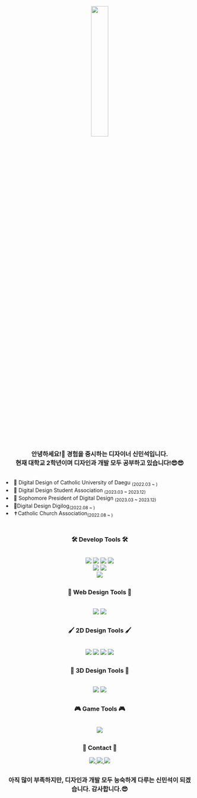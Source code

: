 <div align="center">
<img src='https://s3.amazonaws.com/www-inside-design/uploads/2019/02/designdevunicorn.jpg'  style="width:30%;">

 
  ### 안녕하세요!👋 경험을 중시하는 디자이너 신민석입니다.<br> 현재 대학교 2학년이며 디자인과 개발 모두 공부하고 있습니다!😎😎
</div>
<div align="left">
  <br>
  <li> 🏫 Digital Design of Catholic University of Daegu <sub>(2022.03 ~ )</sub></li>
  <li> 🦢 Digital Design Student Association <sub>(2023.03 ~ 2023.12)</sub></li>
  <li> 🦢 Sophomore President of Digital Design  <sub>(2023.03 ~ 2023.12)</sub></li>

  <li>  📖Digital Design Digilog<sub>(2022.08 ~ )</sub></li>
  <li>  ✝️Catholic Church Association<sub>(2022.08 ~ )</sub></li>
  <br>
</div>

<div align="center" >
  
  ##
  
  ### 🛠 Develop Tools 🛠
  <div align="center">
  <br>
   <img src="https://img.shields.io/badge/HTML5-F24E1E?style=flat-square&logo=HTML5&logoColor=white"/> 
   <img src="https://img.shields.io/badge/CSS3-1572B6?style=flat-square&logo=CSS3&logoColor=white"/> 
   <img src="https://img.shields.io/badge/Javascript-F7DF1E?style=flat-square&logo=JavaScript&logoColor=white"/>  
   <img src="https://img.shields.io/badge/jQuary-0769AD?style=flat-square&logo=jquery&logoColor=white"/>
   <br>
   <img src="https://img.shields.io/badge/React-61DAFB?style=flat-square&logo=React&logoColor=white"/>
   <img src="https://img.shields.io/badge/Vue.js-4FC08D?style=flat-square&logo=vuedotjs&logoColor=white"/>
   <br>
   <img src="https://img.shields.io/badge/CSharp-00599C?style=flat-square&logo=csharp&logoColor=white"/>
   <br>

  ##
  
   
  ### 🎨 Web Design Tools 🎨
  <div align="center">
  <br>
   <img src="https://img.shields.io/badge/Figma-F24E1E?style=flat-square&logo=Figma&logoColor=white"/> 
   <img src="https://img.shields.io/badge/AdobeXD-FF61F6?style=flat-square&logo=adobexd&logoColor=white"/> 
  <br>

   ##
  
   
  ### 🖌️ 2D Design Tools 🖌️
  <div align="center">
  <br>
   <img src="https://img.shields.io/badge/AdobeIllustrator-FF9A00?style=flat-square&logo=adobeillustrator&logoColor=white"/> 
   <img src="https://img.shields.io/badge/AdobePhotoshop-31A8FF?style=flat-square&logo=adobephotoshop&logoColor=white"/>
   <img src="https://img.shields.io/badge/AdobeInDesign-FF3366?style=flat-square&logo=adobeindesign&logoColor=white"/> 
   <img src="https://img.shields.io/badge/AdobePremierePro-9999FF?style=flat-square&logo=adobepremierepro&logoColor=white"/>
   <br>
  
   ##
  
   
  ### 🤖 3D Design Tools 🤖
  <div align="center">
  <br>
   <img src="https://img.shields.io/badge/Blender-F5792A?style=flat-square&logo=blender&logoColor=white"/> 
   <img src="https://img.shields.io/badge/3DSMAX-000000?style=flat-square&logo=autodesk&logoColor=white"/> 
  <br>

   ##
  
   
  ### 🎮 Game Tools 🎮
  <div align="center">
  <br>
   <img src="https://img.shields.io/badge/Unity-FFFFFF?style=flat-square&logo=unity&logoColor=black"/> 
  <br>
  
  ##
  ### 📩 Contact 📩
  <div align="center">
    <a href="https://www.instagram.com/xx_xstyles/">
      <img src="https://img.shields.io/badge/xx_xstyles-E4405F?style=square&logo=instagram&logoColor=white"/> 
    </a>
    <a>
     <a href="https://open.spotify.com/user/21prics5y56va4jl4qxvm5o2a?si=3f305ea7c1864352">
      <img src="https://img.shields.io/badge/daaoko-1DB954?style=square&logo=spotify&logoColor=white"/> 
    </a>
    <a>
      <img src="https://img.shields.io/badge/m1nseokdesign@gmail.com-EE4353?style=square&logo=gmail&logoColor=white"/> 
    </a>
   
 ##
 ### 아직 많이 부족하지만, 디자인과 개발 모두 능숙하게 다루는 신민석이 되겠습니다. 감사합니다.😎
  </div>
</div>
